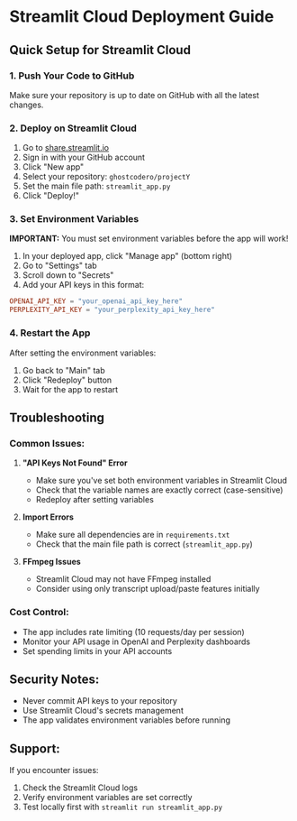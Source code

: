 # Streamlit Cloud Deployment Guide

## Quick Setup for Streamlit Cloud

### 1. Push Your Code to GitHub
Make sure your repository is up to date on GitHub with all the latest changes.

### 2. Deploy on Streamlit Cloud

1. Go to [share.streamlit.io](https://share.streamlit.io)
2. Sign in with your GitHub account
3. Click "New app"
4. Select your repository: `ghostcodero/projectY`
5. Set the main file path: `streamlit_app.py`
6. Click "Deploy!"

### 3. Set Environment Variables

**IMPORTANT:** You must set environment variables before the app will work!

1. In your deployed app, click "Manage app" (bottom right)
2. Go to "Settings" tab
3. Scroll down to "Secrets"
4. Add your API keys in this format:

```toml
OPENAI_API_KEY = "your_openai_api_key_here"
PERPLEXITY_API_KEY = "your_perplexity_api_key_here"
```

### 4. Restart the App

After setting the environment variables:
1. Go back to "Main" tab
2. Click "Redeploy" button
3. Wait for the app to restart

## Troubleshooting

### Common Issues:

1. **"API Keys Not Found" Error**
   - Make sure you've set both environment variables in Streamlit Cloud
   - Check that the variable names are exactly correct (case-sensitive)
   - Redeploy after setting variables

2. **Import Errors**
   - Make sure all dependencies are in `requirements.txt`
   - Check that the main file path is correct (`streamlit_app.py`)

3. **FFmpeg Issues**
   - Streamlit Cloud may not have FFmpeg installed
   - Consider using only transcript upload/paste features initially

### Cost Control:

- The app includes rate limiting (10 requests/day per session)
- Monitor your API usage in OpenAI and Perplexity dashboards
- Set spending limits in your API accounts

## Security Notes:

- Never commit API keys to your repository
- Use Streamlit Cloud's secrets management
- The app validates environment variables before running

## Support:

If you encounter issues:
1. Check the Streamlit Cloud logs
2. Verify environment variables are set correctly
3. Test locally first with `streamlit run streamlit_app.py` 